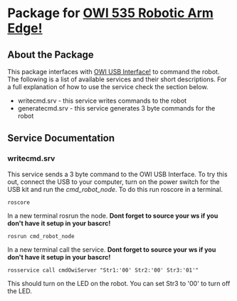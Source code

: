 # Package for [OWI 535 Robotic Arm Edge!](https://www.amazon.com/OWI-Robotic-Soldering-Required-Extensive/dp/B0017OFRCY/)

## About the Package
This package interfaces with [OWI USB Interface!](https://www.amazon.com/OWI-USB-Interface-Robotic-Arm/dp/B0028MBWS2) to command the robot. The following is a list of available services and their short descriptions. For a full explanation of how to use the service check the section below.

* writecmd.srv - this service writes commands to the robot
* generatecmd.srv - this service generates 3 byte commands for the robot

## Service Documentation

### writecmd.srv

This service sends a 3 byte command to the OWI USB Interface. To try this out, connect the USB to your computer, turn on the power switch for the USB kit and run the *cmd_robot_node*. To do this run roscore in a terminal.

```
roscore
```

In a new terminal rosrun the node. **Dont forget to source your ws if you don't have it setup in your bascrc!**

```
rosrun cmd_robot_node
```

In a new terminal call the service. **Dont forget to source your ws if you don't have it setup in your bascrc!**

```
rosservice call cmdOwiServer "Str1:'00' Str2:'00' Str3:'01'"
```

This should turn on the LED on the robot. You can set Str3 to '00' to turn off the LED.

